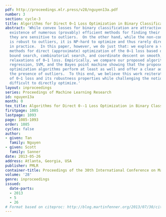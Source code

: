```yaml
---
pdf: http://proceedings.mlr.press/v28/nguyen13a.pdf
number: 3
section: cycle-3
title: Algorithms for Direct 0–1 Loss Optimization in Binary Classification
abstract: 'While convex losses for binary classification are attractive due to the
  existence of numerous (provably) efficient methods for finding their global optima,
  they are sensitive to outliers.  On the other hand, while the non-convex 0–1 loss
  is robust to outliers, it is NP-hard to optimize and thus rarely directly optimized
  in practice.  In this paper, however, we do just that: we explore a variety of practical
  methods for direct (approximate) optimization of the 0–1 loss based on branch and
  bound search, combinatorial search, and coordinate descent on smooth, differentiable
  relaxations of 0–1 loss. Empirically, we compare our proposed algorithms to logistic
  regression, SVM, and the Bayes point machine showing that the proposed 0–1 loss
  optimization algorithms perform at least as well and offer a clear advantage in
  the presence of outliers.  To this end, we believe this work reiterates the importance
  of 0–1 loss and its robustness properties while challenging the notion that it is
  difficult to directly optimize.'
layout: inproceedings
series: Proceedings of Machine Learning Research
id: nguyen13a
month: 0
tex_title: Algorithms for Direct 0--1 Loss Optimization in Binary Classification
firstpage: 1085
lastpage: 1093
page: 1085-1093
order: 1085
cycles: false
author:
- given: Tan
  family: Nguyen
- given: Scott
  family: Sanner
date: 2013-05-26
address: Atlanta, Georgia, USA
publisher: PMLR
container-title: Proceedings of the 30th International Conference on Machine Learning
volume: '28'
genre: inproceedings
issued:
  date-parts:
  - 2013
  - 5
  - 26
# Format based on citeproc: http://blog.martinfenner.org/2013/07/30/citeproc-yaml-for-bibliographies/
---
```

